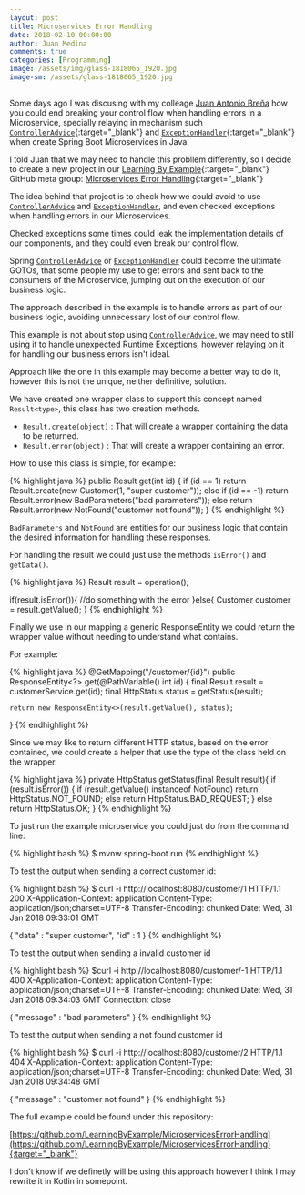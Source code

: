 ```yaml
---
layout: post
title: Microservices Error Handling
date: 2018-02-10 00:00:00
author: Juan Medina
comments: true
categories: [Programming]
image: /assets/img/glass-1818065_1920.jpg
image-sm: /assets/glass-1818065_1920.jpg
---
```


Some days ago I was discusing with my colleage [Juan Antonio Breña](https://twitter.com/juanantoniobm) how you could end breaking your control flow when handling errors in a Microservice, specially relaying in mechanism such [`ControllerAdvice`](https://docs.spring.io/spring/docs/4.3.15.BUILD-SNAPSHOT/javadoc-api/org/springframework/web/bind/annotation/ControllerAdvice.html){:target="_blank"} and [`ExceptionHandler`](https://docs.spring.io/spring/docs/4.3.15.BUILD-SNAPSHOT/javadoc-api/org/springframework/web/bind/annotation/ExceptionHandler.html){:target="_blank"} when create Spring Boot Microservices in Java.



I told Juan that we may need to handle this probllem differently, so I decide to create a new project in our [Learning By Example](https://github.com/LearningByExample){:target="_blank"} GitHub meta group: [Microservices Error Handling](https://github.com/LearningByExample/MicroservicesErrorHandling){:target="_blank"}

The idea behind that project is to check how we could avoid to use [`ControllerAdvice`](https://docs.spring.io/spring/docs/4.3.15.BUILD-SNAPSHOT/javadoc-api/org/springframework/web/bind/annotation/ControllerAdvice.html) and [`ExceptionHandler`](https://docs.spring.io/spring/docs/4.3.15.BUILD-SNAPSHOT/javadoc-api/org/springframework/web/bind/annotation/ExceptionHandler.html), and even checked exceptions when handling errors in our Microservices.

Checked exceptions some times could leak the implementation details of our components, and they could even break our control flow.

Spring [`ControllerAdvice`](https://docs.spring.io/spring/docs/4.3.15.BUILD-SNAPSHOT/javadoc-api/org/springframework/web/bind/annotation/ControllerAdvice.html) or [`ExceptionHandler`](https://docs.spring.io/spring/docs/4.3.15.BUILD-SNAPSHOT/javadoc-api/org/springframework/web/bind/annotation/ExceptionHandler.html) could become the ultimate GOTOs, that some people my use to get errors and sent back to the consumers of the Microservice, jumping out on the execution of our business logic.

The approach described in the example is to handle errors as part of our business logic, avoiding unnecessary lost of our control flow.

This example is not about stop using [`ControllerAdvice`](https://docs.spring.io/spring/docs/4.3.15.BUILD-SNAPSHOT/javadoc-api/org/springframework/web/bind/annotation/ControllerAdvice.html), we may need to still using it to handle unexpected Runtime Exceptions, however relaying on it for handling our business errors isn't ideal.

Approach like the one in this example may become a better way to do it, however this is not the unique, neither definitive, solution.

We have created one wrapper class to support this concept named `Result<type>`, this class has two creation methods.

- `Result.create(object)` : That will create a wrapper containing the data to be returned.
- `Result.error(object)` : That will create a wrapper containing an error.


How to use this class is simple, for example:

{% highlight java %}
  public Result get(int id) {
    if (id == 1) return Result.create(new Customer(1, "super customer"));
    else if (id == -1)
      return Result.error(new BadParameters("bad parameters"));
    else
      return Result.error(new NotFound("customer not found"));
  }
{% endhighlight %}

`BadParameters` and `NotFound` are entities for our business logic that contain the desired information for handling these responses.

For handling the result we could just use the methods `isError()` and `getData()`.

{% highlight java %}
  Result result = operation();

  if(result.isError()){
    //do something with the error
  }else{
    Customer customer = result.getValue();
  }
{% endhighlight %}

Finally we use in our mapping a generic ResponseEntity we could return the wrapper value without needing to understand what contains.

For example:

{% highlight java %}
  @GetMapping("/customer/{id}")
    public ResponseEntity<?> get(@PathVariable() int id) {
    final Result result = customerService.get(id);
    final HttpStatus status = getStatus(result);

    return new ResponseEntity<>(result.getValue(), status);
  }
{% endhighlight %}

Since we may like to return different HTTP status, based on the error contained, we could create a helper that use the type of the class held on the wrapper.

{% highlight java %}
  private HttpStatus getStatus(final Result result){
    if (result.isError()) {
      if (result.getValue() instanceof NotFound)
        return HttpStatus.NOT_FOUND;
      else
        return HttpStatus.BAD_REQUEST;
    } else return HttpStatus.OK;
  }
{% endhighlight %}

To just run the example microservice you could just do from the command line:

{% highlight bash %}
  $ mvnw spring-boot run
{% endhighlight %}

To test the output when sending a correct customer id:

{% highlight bash %}
  $ curl -i http://localhost:8080/customer/1
  HTTP/1.1 200
  X-Application-Context: application
  Content-Type: application/json;charset=UTF-8
  Transfer-Encoding: chunked
  Date: Wed, 31 Jan 2018 09:33:01 GMT

  {
    "data" : "super customer",
    "id" : 1
  }
{% endhighlight %}

To test the output when sending a invalid customer id

{% highlight bash %}
  $curl -i http://localhost:8080/customer/-1
  HTTP/1.1 400
  X-Application-Context: application
  Content-Type: application/json;charset=UTF-8
  Transfer-Encoding: chunked
  Date: Wed, 31 Jan 2018 09:34:03 GMT
  Connection: close

  {
    "message" : "bad parameters"
  }
{% endhighlight %}

To test the output when sending a not found customer id

{% highlight bash %}
  $ curl -i http://localhost:8080/customer/2
  HTTP/1.1 404
  X-Application-Context: application
  Content-Type: application/json;charset=UTF-8
  Transfer-Encoding: chunked
  Date: Wed, 31 Jan 2018 09:34:48 GMT

  {
    "message" : "customer not found"
  }
{% endhighlight %}

The full example could be found under this repository:

[https://github.com/LearningByExample/MicroservicesErrorHandling](https://github.com/LearningByExample/MicroservicesErrorHandling){:target="_blank"}

I don't know if we definetly will be using this approach however I think I may rewrite it in Kotlin in somepoint.
